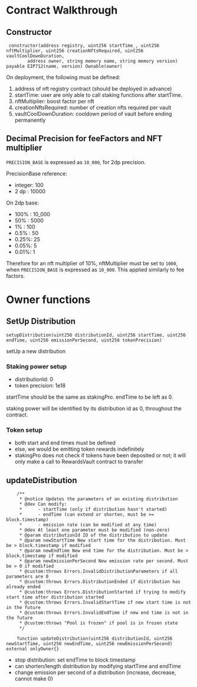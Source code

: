 
# Contract Walkthrough

## Constructor

```solidity
 constructor(address registry, uint256 startTime_, uint256 nftMultiplier, uint256 creationNftsRequired, uint256 vaultCoolDownDuration,
        address owner, string memory name, string memory version) payable EIP712(name, version) Ownable(owner)
```

On deployment, the following must be defined:

1. address of nft registry contract (should be deployed in advance)
2. startTime: user are only able to call staking functions after startTime.
3. nftMultiplier: boost factor per nft
4. creationNftsRequired: number of creation nfts required per vault
5. vaultCoolDownDuration: cooldown period of vault before ending permanently

## Decimal Precision for feeFactors and NFT multiplier

`PRECISION_BASE` is expressed as `10_000`, for 2dp precision.

PrecisionBase reference:
- integer: 100
- 2 dp   : 10000

On 2dp base:
- 100% : 10_000
- 50%  : 5000
- 1%   : 100
- 0.5% : 50
- 0.25%: 25
- 0.05%: 5
- 0.01%: 1

Therefore for an nft multiplier of 10%, nftMultiplier must be set to `1000`, when `PRECISION_BASE` is expressed as `10_000`.
This applied similarly to fee factors.

# Owner functions

## SetUp Distribution

`setupDistribution(uint256 distributionId, uint256 startTime, uint256 endTime, uint256 emissionPerSecond, uint256 tokenPrecision)`

setUp a new distribution

### Staking power setup

- distributionId: 0
- token precision: 1e18

startTime should be the same as stakingPro. endTime to be left as 0.

staking power will be identified by its distribution id as 0, throughout the contract.


### Token setup

- both start and end times must be defined
- else, we would be emitting token rewards indefinitely
- stakingPro does not check if tokens have been deposited or not; it will only make a call to RewardsVault contract to transfer

## updateDistribution

```solidity
    /** 
     * @notice Updates the parameters of an existing distribution
     * @dev Can modify:
     *      - startTime (only if distribution hasn't started)
     *      - endTime (can extend or shorten, must be >= block.timestamp)
     *      - emission rate (can be modified at any time)
     * @dev At least one parameter must be modified (non-zero)
     * @param distributionId ID of the distribution to update
     * @param newStartTime New start time for the distribution. Must be > block.timestamp if modified
     * @param newEndTime New end time for the distribution. Must be > block.timestamp if modified
     * @param newEmissionPerSecond New emission rate per second. Must be > 0 if modified
     * @custom:throws Errors.InvalidDistributionParameters if all parameters are 0
     * @custom:throws Errors.DistributionEnded if distribution has already ended
     * @custom:throws Errors.DistributionStarted if trying to modify start time after distribution started
     * @custom:throws Errors.InvalidStartTime if new start time is not in the future
     * @custom:throws Errors.InvalidEndTime if new end time is not in the future
     * @custom:throws "Pool is frozen" if pool is in frozen state 
     */

    function updateDistribution(uint256 distributionId, uint256 newStartTime, uint256 newEndTime, uint256 newEmissionPerSecond) external onlyOwner{}
```

- stop distribution: set endTime to block.timestamp
- can shorten/length distribution by modifying startTime and endTime
- change emission per second of a distribution (increase, decrease, cannot make 0)

